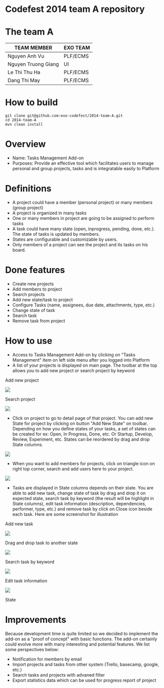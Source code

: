 Codefest 2014 team A repository
===========

# The team A


TEAM MEMBER | EXO TEAM
------------ | ------------- 
Nguyen Anh Vu | PLF/ECMS
Nguyen Truong Giang | UI
Le Thi Thu Ha | PLF/ECMS
Dang Thi May | PLF/ECMS

# How to build

	git clone git@github.com:exo-codefest/2014-team-A.git
	cd 2014-team-A
	mvn clean install


# Overview
* Name: Tasks Management Add-on
* Purposes: Provide an effective tool which facilitates users to manage personal and group projects, tasks and is integratable easily to Platform

# Definitions
- A project could have a member (personal project) or many members (group project)
- A project is organized in many tasks
- One or many members in project are going to be assigned to perform tasks
- A task could have many state (open, inprogress, pending, done, etc.). The state of tasks is updated by members.
- States are configurable and customizable by users.
- Only members of a project can see the project and its tasks on his board.

# Done features
- Create new projects
- Add members to project
- Search projects
- Add new state/task to project
- Configure Tasks (name, assignees, due date, attachments, type, etc.)
- Change state of task
- Search task
- Remove task from project

# How to use
- Access to Tasks Management Add-on by clicking on "Tasks Management" item on left side menu after you logged into Platform
- A list of your projects is displayed on main page. The toolbar at the top allows you to add new project or search project by keyword

Add new project

<img src="mockup/image/add-project.png" />

Search project

<img src="mockup/image/search-project.png" />

- Click on project to go to detail page of that project. You can add new State for project by clicking on button "Add New State" on toolbar. Depending on how you define states of your tasks, a set of states can be created for ex: Open, In Progress, Done, etc. Or Startup, Develop, Review, Experiment, etc. States can be reordered by drag and drop State columns.

<img src="mockup/image/add-state.png" />

- When you want to add members for projects, click on triangle icon on right top corner, search and add users here to your project.

<img src="mockup/image/add-member.png" />

- Tasks are displayed in State columns depends on their state. You are able to add new task, change state of task by drag and drop it on expected state, search task by keyword (the result will be highlight in State columns), edit task information (description, dependencies, performer, type, etc.) and remove task by click on Close icon beside each task. Here are some screenshot for illustration

Add new task

<img src="mockup/image/add-task.png" />

Drag and drop task to another state

<img src="mockup/image/drag-task.png" />

Search task by keyword

<img src="mockup/image/searh-task.png" />

Edit task information

<img src="mockup/image/edit-task.png" />

State

# Improvements
Because development time is quite limited so we decided to implement the add-on as a "proof of concept" with basic functions. The add-on certainly could evolve more with many interesting and potential features. We list some perspectives below:
* Notification for members by email
* Import projects and tasks from other system (Trello, basecamp, google, etc.)
* Search tasks and projects with advaned filter
* Export statistics data which can be used for progress report of project
